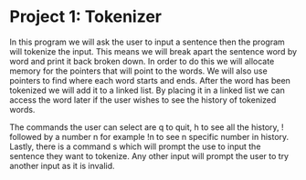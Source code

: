 Project 1: Tokenizer
====================
In this program we will ask the user to input a sentence then the program will
tokenize the input. This means we will break apart the sentence word by word
and print it back broken down. In order to do this we will allocate memory for
the pointers that will point to the words. We will also use pointers to find
where each word starts and ends. After the word has been tokenized we will add
it to a linked list. By placing it in a linked list we can access the word
later if the user wishes to see the history of tokenized words.

The commands the user can select are q to quit, h to see all the history, !
followed by a number n for example !n to see n specific number in
history. Lastly, there is a command s which will prompt the use to input the
sentence they want to tokenize. Any other input will prompt the user to try
another input as it is invalid. 
